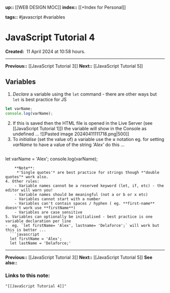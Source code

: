 **up::** [[WEB DESIGN MOC]]
**index::** [[+Index for Personal]]

**tags::** #javascript #variables 
# JavaScript Tutorial 4

**Created:**  11 April 2024 at  10:58 hours.
___
**Previous::** [[JavaScript Tutorial 3]]
**Next::** [[JavaScript Tutorial 5]]
## Variables

1. *Declare* a variable using the `let` command - there are other ways but `let` is best practice for JS
```javascript
let varName;
console.log(varName);
```
2. If this is saved then the HTML file is opened in the Live Server (see [[JavaScript Tutorial 1]]) the variable will show in the Console as undefined ... ![[Pasted image 20240411111718.png|500]]
3. To *initialise* (set the value of) a variable use the **=** notation eg. for setting *varName* to have a value of the string *'Alex'* do this ...
   ```javascript
let varName = 'Alex';
console.log(varName);
```
	**Note**:
	 *'Single quotes'* are best practice for strings though *"double quotes"* work also.
4. Other rules:
	- Variable names cannot be a reserved keyword (let, if, etc) - the editor will warn you!
	- Variable names should be meaningful (not a or b or x etc)
	- Variables cannot start with a number
	- Variables can't contain spaces / hyphen ( eg. **first-name** doesn't work use **firstName**)
	- Variables are case sensitive
5. Variables can optionally be initialised - best practice is one variable declaration per line
-  eg. `let firstName= 'Alex', lastname= 'Delaforce';` will work but this is better ...
  ```javascript
  let firstName = 'Alex';
  let lastName = 'Delaforce;'
``` 


___
**Previous::** [[JavaScript Tutorial 3]]
**Next::** [[JavaScript Tutorial 5]]
**See also::** 

### Links to this note:
```query
"[[JavaScript Tutorial 4]]"
```

